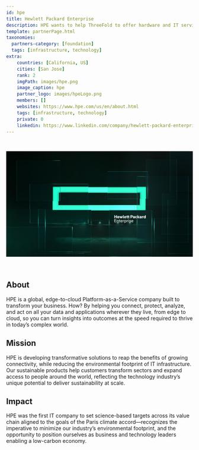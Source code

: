 ```yaml
---
id: hpe
title: Hewlett Packard Enterprise
description: HPE wants to help ThreeFold to offer hardware and IT services to the community.
template: partnerPage.html
taxonomies:
  partners-category: [foundation]
  tags: [infrastructure, technology]
extra:
    countries: [California, US]
    cities: [San Jose]
    rank: 2
    imgPath: images/hpe.png
    image_caption: hpe
    partner_logo: images/hpeLogo.png
    members: []
    websites: https://www.hpe.com/us/en/about.html
    tags: [infrastructure, technology]
    private: 0
    linkedin: https://www.linkedin.com/company/hewlett-packard-enterprise/
---
```


<br/>

![hpe](/images/hpe2.jpg)

<br/>

## About

HPE is a global, edge-to-cloud Platform-as-a-Service company built to transform your business. How? By helping you connect, protect, analyze, and act on all your data and applications wherever they live, from edge to cloud, so you can turn insights into outcomes at the speed required to thrive in today’s complex world.

## Mission

HPE is developing transformative solutions to reap the benefits of growing connectivity, while reducing the environmental footprint of IT infrastructure. Our sustainable products help customers transform sectors and expand access to people around the world, reflecting the technology industry’s unique potential to deliver sustainability at scale.

## Impact

HPE was the first IT company to set science-based targets across its value chain aligned to the goals of the Paris climate accord—recognizes the imperative to minimize our industry’s environmental footprint, and the opportunity to position ourselves as business and technology leaders enabling a low-carbon economy.


